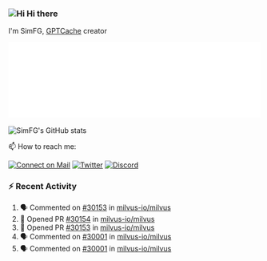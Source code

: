 ### <img src='https://qpluspicture.oss-cn-beijing.aliyuncs.com/6LjjQA/Hi.gif' alt='Hi' width="24"/> Hi there

I'm SimFG, [GPTCache](https://github.com/zilliztech/GPTCache) creator

![Metrics 👋](/metrics.plugin.followup.user.svg)

![SimFG's GitHub stats](https://github-readme-stats.vercel.app/api?username=SimFG&show_icons=true&theme=radical&count_private=true)

📫 How to reach me:

[![Connect on Mail](https://img.shields.io/badge/Ask%20me-anything-1abc9c.svg)](mailto:1142838399@qq.com)
[![Twitter](https://img.shields.io/twitter/follow/FogSim?style=social)](https://twitter.com/FogSim)
[![Discord](https://img.shields.io/discord/1092648432495251507?label=Discord&logo=discord)](https://discord.gg/Q8C6WEjSWV)

### :zap: Recent Activity

<!--START_SECTION:activity-->
1. 🗣 Commented on [#30153](https://github.com/milvus-io/milvus/issues/30153) in [milvus-io/milvus](https://github.com/milvus-io/milvus)
2. 💪 Opened PR [#30154](https://github.com/milvus-io/milvus/pull/30154) in [milvus-io/milvus](https://github.com/milvus-io/milvus)
3. 💪 Opened PR [#30153](https://github.com/milvus-io/milvus/pull/30153) in [milvus-io/milvus](https://github.com/milvus-io/milvus)
4. 🗣 Commented on [#30001](https://github.com/milvus-io/milvus/issues/30001) in [milvus-io/milvus](https://github.com/milvus-io/milvus)
5. 🗣 Commented on [#30001](https://github.com/milvus-io/milvus/issues/30001) in [milvus-io/milvus](https://github.com/milvus-io/milvus)
<!--END_SECTION:activity-->

